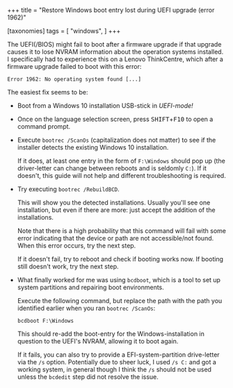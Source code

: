 +++
title = "Restore Windows boot entry lost during UEFI upgrade (error 1962)"

[taxonomies]
tags = [
    "windows",
]
+++

The UEFI(/BIOS) might fail to boot after a firmware upgrade if that upgrade causes it to lose NVRAM information about the operation systems installed. I specifically had to experience this on a Lenovo ThinkCentre, which after a firmware  upgrade failed to boot with this error:

```plain
Error 1962: No operating system found [...]
```

The easiest fix seems to be:

* Boot from a Windows 10 installation USB-stick in _UEFI-mode!_
* Once on the language selection screen, press <kbd>SHIFT</kbd>+<kbd>F10</kbd> to open a command prompt.
* Execute `bootrec /ScanOs` (capitalization does not matter) to see if the installer detects the existing Windows 10 installation.

    If it does, at least one entry in the form of `F:\Windows` should pop up (the driver-letter can change between reboots and is seldomly `C:`).
    If it doesn't, this guide will not help and different troubleshooting is required.

* Try executing `bootrec /RebuildBCD`.

    This will show you the detected installations.
    Usually you'll see one installation, but even if there are more: just accept the addition of the installations.

    Note that there is a high probability that this command will fail with some error indicating that the device or path are not accessible/not found.
    When this error occurs, try the next step.

    If it doesn't fail, try to reboot and check if booting works now.
    If booting still doesn't work, try the next step.

* What finally worked for me was using `bcdboot`, which is a tool to set up system partitions and repairing boot environments.

    Execute the following command, but replace the path with the path you identified earlier when you ran `bootrec /ScanOs`:

    ```
    bcdboot F:\Windows
    ```

    This should re-add the boot-entry for the Windows-installation in question to the UEFI's NVRAM, allowing it to boot again.

    If it fails, you can also try to provide a EFI-system-partition drive-letter via the `/s` option.
    Potentially due to sheer luck, I used `/s C:` and got a working system, in general though I think the `/s` should not be used unless the `bcdedit` step did not resolve the issue.
